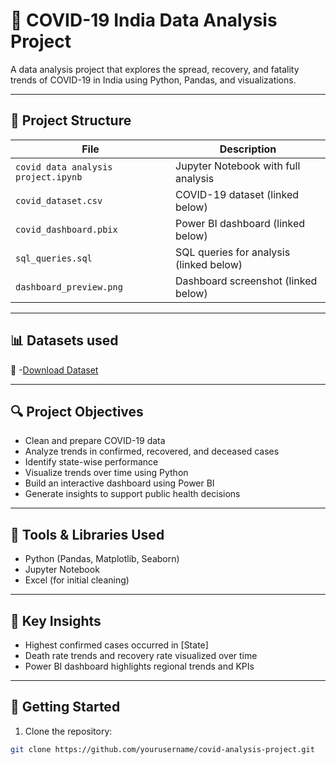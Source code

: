 # 🦠 COVID-19 India Data Analysis Project

A data analysis project that explores the spread, recovery, and fatality trends of COVID-19 in India using Python, Pandas, and visualizations.

---

## 📁 Project Structure

| File | Description |
|------|-------------|
| `covid data analysis project.ipynb` | Jupyter Notebook with full analysis |
| `covid_dataset.csv` | COVID-19 dataset (linked below) |
| `covid_dashboard.pbix` | Power BI dashboard (linked below) |
| `sql_queries.sql` | SQL queries for analysis (linked below) |
| `dashboard_preview.png` | Dashboard screenshot (linked below) |

---

## 📊 Datasets used

🔗 -[Download Dataset](https://github.com/Arunavishwapriya2003/covid--19-Data-Analysis-/raw/main/datasets/covid_data.xlsx)



---


## 🔍 Project Objectives

- Clean and prepare COVID-19 data
- Analyze trends in confirmed, recovered, and deceased cases
- Identify state-wise performance
- Visualize trends over time using Python
- Build an interactive dashboard using Power BI
- Generate insights to support public health decisions

---

## 📌 Tools & Libraries Used

- Python (Pandas, Matplotlib, Seaborn)
- Jupyter Notebook
- Excel (for initial cleaning)

---

## 🧠 Key Insights

- Highest confirmed cases occurred in [State]
- Death rate trends and recovery rate visualized over time
- Power BI dashboard highlights regional trends and KPIs

---

## 🚀 Getting Started

1. Clone the repository:
```bash
git clone https://github.com/yourusername/covid-analysis-project.git
